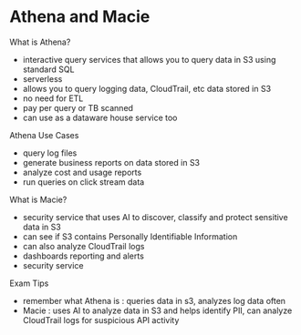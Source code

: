 # Athena and Macie

What is Athena?
- interactive query services that allows you to query data in S3 using standard SQL
- serverless
- allows you to query logging data, CloudTrail, etc data stored in S3
- no need for ETL
- pay per query or TB scanned
- can use as a dataware house service too

Athena Use Cases
- query log files
- generate business reports on data stored in S3
- analyze cost and usage reports
- run queries on click stream data

What is Macie?
- security service that uses AI to discover, classify and protect sensitive data in S3 
- can see if S3 contains Personally Identifiable Information
- can also analyze CloudTrail logs
- dashboards reporting and alerts
- security service

Exam Tips
- remember what Athena is : queries data in s3, analyzes log data often
- Macie : uses AI to analyze data in S3 and helps identify PII, can analyze CloudTrail logs for suspicious API activity
